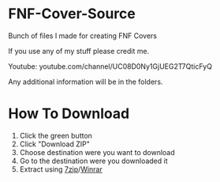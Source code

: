 # FNF-Cover-Source
Bunch of files I made for creating FNF Covers

If you use any of my stuff please credit me.

Youtube: youtube.com/channel/UC08D0Ny1GjUEG2T7QticFyQ

Any additional information will be in the folders.

# How To Download

1. Click the green button
2. Click "Download ZIP"
3. Choose destination were you want to download
4. Go to the destination were you downloaded it
5. Extract using [7zip](https://www.7-zip.org/)/[Winrar](https://www.win-rar.com/start.html?&L=0)

